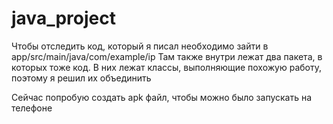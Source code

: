 # java_project

Чтобы отследить код, который я писал необходимо зайти в app/src/main/java/com/example/ip
Там также внутри лежат два пакета, в которых тоже код. В них лежат классы, выполняющие похожую работу, поэтому я решил их объединить

Сейчас попробую создать apk файл, чтобы можно было запускать на телефоне
